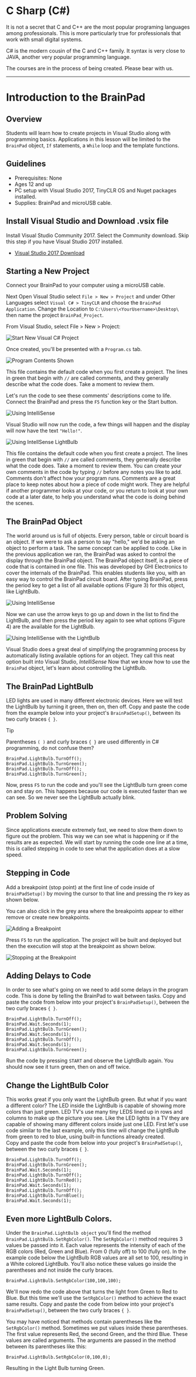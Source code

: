 # C Sharp (C#)
It is not a secret that C and C++ are the most popular programing languages among professionals. This is more particularly true for professionals that work with small digital systems.

C# is the modern cousin of the C and C++ family. It syntax is very close to JAVA, another very popular programming language.

The courses are in the process of being created. Please bear with us.

---

# Introduction to the BrainPad 

## Overview 
Students will learn how to create projects in Visual Studio along with programming basics. Applications in this lesson will be limited to the `BrainPad` object, `If` statements, a `While` loop and the template functions.

## Guidelines 
* Prerequisites: None
* Ages 12 and up
* PC setup with Visual Studio 2017, TinyCLR OS and Nuget packages installed. 
* Supplies: BrainPad and microUSB cable.

## Install Visual Studio and Download .vsix file
Install Visual Studio Community 2017. Select the Community download. Skip this step if you have Visual Studio 2017 installed.

* [Visual Studio 2017 Download](https://www.visualstudio.com/downloads/)

## Starting a New Project
Connect your BrainPad to your computer using a microUSB cable.

Next Open Visual Studio select `File > New > Project` and under Other Languages select `Visual C# > TinyCLR` and choose the `BrainPad Application`. Change the Location to  `C:\Users\<YourUsername>\Desktop\` then name the project `BrainPad_Project`.


From Visual Studio, select File > New > Project:

![Start New Visual C# Project](images/introduction/StartNewVisualCSharpProject.jpg) 

Once created, you'll be presented with a `Program.cs` tab.

![Program Contents Shown](images/introduction/ProgramContentsShown.jpg)  

This file contains the default code when you first create a project. The lines in green that begin with ``//`` are called comments, and they generally describe what the code does. Take a moment to review them.

Let's run the code to see these comments' descriptions come to life. Connect the BrainPad and press the `F5` function key or the Start button.
 
![Using IntelliSense](images/introduction/UsingIntelliSense.jpg)

Visual Studio will now run the code, a few things will happen and the display will now have the text `"Hello!"`.

![Using IntellSense LightBulb](images/introduction/UsingIntellSenseLightBulb.jpg)

This file contains the default code when you first create a project. The lines in green that begin with ``//`` are called comments, they generally describe what the code does. 
Take a moment to review them. You can create your own comments in the code by typing ``//`` before any notes you like to add. Comments don't affect how your program runs. 
Comments are a great place to keep notes about how a piece of code might work. They are helpful if another programmer looks at your code, or you return to look at your own code at a later date, to help you understand what the code is doing behind the scenes. 

## The BrainPad Object
The world around us is full of objects. Every person, table or circuit board is an object. If we were to ask a person to say "hello," we'd be asking an object to perform a task. The same concept can be applied to code. Like in the previous application we ran, the BrainPad was asked to control the display through the BrainPad object.
The BrainPad object itself, is a piece of code that is contained in one file. This was developed by GHI Electronics to cover the internals of the BrainPad. This enables students like you, with an easy way to control the BrainPad circuit board.
After typing BrainPad, press the period key to get a list of all available options (Figure 3) for this object, like LightBulb.

![Using IntelliSense](images/introduction/UsingIntelliSense.jpg)

Now we can use the arrow keys to go up and down in the list to find the LightBulb, and then press the period key again to see what options (Figure 4) are the available for the LightBulb.

![Using IntelliSense with the LightBulb](images/introduction/UsingIntellSenseLightBulb.jpg)

Visual Studio does a great deal of simplifying the programming process by automatically listing available options for an object. They call this neat option built into Visual Studio, _IntelliSense_
Now that we know how to use the `BrainPad` object, let's learn about controlling the LightBulb.

## The BrainPad LightBulb
LED lights are used in many different electronic devices. Here we will test the LightBulb by turning it green, then on, then off. 
Copy and paste the code from the example below into your project's `BrainPadSetup()`, between its two curly braces ``{ }``. 

> [!Tip]
> Parentheses `( )` and curly braces `{ }` are used differently in C# programming, do not confuse them?

```
BrainPad.LightBulb.TurnOff();
BrainPad.LightBulb.TurnGreen();
BrainPad.LightBulb.TurnOff();
BrainPad.LightBulb.TurnGreen();
```
Now, press `F5` to run the code and you'll see the LightBulb turn green come on and stay on. This happens because our code is executed faster than we can see. So we never see the LightBulb actually blink.

## Problem Solving
Since applications execute extremely fast, we need to slow them down to figure out the problem. This way we can see what is happening or if the results are as expected. We will start by running the code one line at a time, this is called stepping in code to see what the application does at a slow speed.

## Stepping in Code
Add a breakpoint (stop point) at the first line of code inside of `BrainPadSetup()` by moving the cursor to that line and pressing the `F9` key as shown below.

You can also click in the grey area where the breakpoints appear to either remove or create new breakpoints. 

![Adding a Breakpoint](images/introduction/AddingBreakpoint.jpg)

Press `F5` to run the application. The project will be built and deployed but then the execution will stop at the breakpoint as shown below.

![Stopping at the Breakpoint](images/introduction/StopBreakPoint.jpg)

## Adding Delays to Code
In order to see what's going on we need to add some delays in the program code. This is done by telling the BrainPad to wait between tasks.
Copy and paste the code from below into your project's `BrainPadSetup()`, between the two curly braces `{ }`. 

```
BrainPad.LightBulb.TurnOff();
BrainPad.Wait.Seconds(1);
BrainPad.LightBulb.TurnGreen();
BrainPad.Wait.Seconds(1);
BrainPad.LightBulb.TurnOff();
BrainPad.Wait.Seconds(1);
BrainPad.LightBulb.TurnGreen();
```
Run the code by pressing `START` and observe the LightBulb again. You should now see it turn green, then on and off twice.

## Change the LightBulb Color
This works great if you only want the LightBulb green. But what if you want a different color?   The LED inside the LightBulb is capable of showing more colors than just green. LED TV's use many tiny LEDS lined up in rows and columns to make up the picture you see. Like the LED lights in a TV they are capable of showing many different colors inside just one LED.  First let's use code similar to the last example, only this time will change the LightBulb from green to red to blue, using built-in functions already created.  
Copy and paste the code from below into your project's `BrainPadSetup()`, between the two curly braces `{ }`. 

```
BrainPad.LightBulb.TurnOff();
BrainPad.LightBulb.TurnGreen();
BrainPad.Wait.Seconds(1);
BrainPad.LightBulb.TurnOff();
BrainPad.LightBulb.TurnRed();
BrainPad.Wait.Seconds(1);
BrainPad.LightBulb.TurnOff();
BrainPad.LightBulb.TurnBlue();
BrainPad.Wait.Seconds(1);
```

## Even more LightBulb Colors.
Under the `BrainPad.LightBulb object` you'll find the method `BrainPad.LightBulb.SetRgbColor()`.  The `SetRgbColor()` method requires 3 values be passed into it.   Each value represents the intensity of each of the RGB colors (Red, Green and Blue). From 0 (fully off) to 100 (fully on).  In the example code below the LightBulb RGB values are all set to 100, resulting in a White colored LightBulb. You'll also notice these values go inside the parentheses and not inside the curly braces.
```
BrainPad.LightBulb.SetRgbColor(100,100,100);
```
We'll now redo the code above that turns the light from Green to Red to Blue. But this time we'll use the `SetRgbColor()` method to achieve the exact same results. 
Copy and paste the code from below into your project's `BrainPadSetup()`, between the two curly braces `{ }`. 

You may have noticed that methods contain parentheses like the `SetRgbColor()` method. Sometimes we put values inside these parentheses.  The first value represents Red, the second Green, and the third Blue. These values are called arguments. The arguments are passed in the method between its parentheses like this:
```
BrainPad.LightBulb.SetRgbColor(0,100,0);
```
Resulting in the Light Bulb turning Green.
